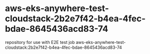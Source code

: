 # aws-eks-anywhere-test-cloudstack-2b2e7f42-b4ea-4fec-bdae-8645436acd83-74
repository for use with E2E test job aws-eks-anywhere-test-cloudstack:2b2e7f42-b4ea-4fec-bdae-8645436acd83-74

